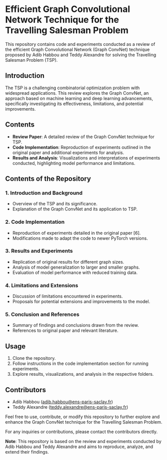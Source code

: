 # Efficient Graph Convolutional Network Technique for the Travelling Salesman Problem

This repository contains code and experiments conducted as a review of the efficient Graph Convolutional Network (Graph ConvNet) technique proposed by Adib Habbou and Teddy Alexandre for solving the Travelling Salesman Problem (TSP).

## Introduction
The TSP is a challenging combinatorial optimization problem with widespread applications. This review explores the Graph ConvNet, an approach based on machine learning and deep learning advancements, specifically investigating its effectiveness, limitations, and potential improvements.

## Contents
- **Review Paper**: A detailed review of the Graph ConvNet technique for TSP.
- **Code Implementation**: Reproduction of experiments outlined in the original paper and additional experiments for analysis.
- **Results and Analysis**: Visualizations and interpretations of experiments conducted, highlighting model performance and limitations.

## Contents of the Repository
### 1. Introduction and Background
- Overview of the TSP and its significance.
- Explanation of the Graph ConvNet and its application to TSP.

### 2. Code Implementation
- Reproduction of experiments detailed in the original paper [6].
- Modifications made to adapt the code to newer PyTorch versions.

### 3. Results and Experiments
- Replication of original results for different graph sizes.
- Analysis of model generalization to larger and smaller graphs.
- Evaluation of model performance with reduced training data.

### 4. Limitations and Extensions
- Discussion of limitations encountered in experiments.
- Proposals for potential extensions and improvements to the model.

### 5. Conclusion and References
- Summary of findings and conclusions drawn from the review.
- References to original paper and relevant literature.

## Usage
1. Clone the repository.
2. Follow instructions in the code implementation section for running experiments.
3. Explore results, visualizations, and analysis in the respective folders.

## Contributors
- Adib Habbou (adib.habbou@ens-paris-saclay.fr)
- Teddy Alexandre (teddy.alexandre@ens-paris-saclay.fr)

Feel free to use, contribute, or modify this repository to further explore and enhance the Graph ConvNet technique for the Travelling Salesman Problem.

For any inquiries or contributions, please contact the contributors directly.

**Note**: This repository is based on the review and experiments conducted by Adib Habbou and Teddy Alexandre and aims to reproduce, analyze, and extend their findings.
